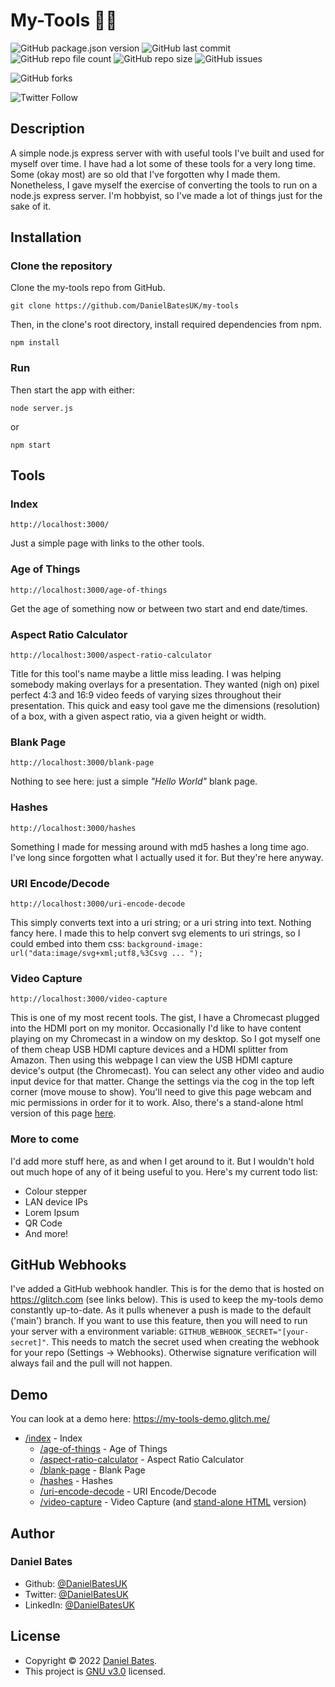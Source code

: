 # **My-Tools :hammer::wrench:**

![GitHub package.json version](https://img.shields.io/github/package-json/v/DanielBatesUK/my-tools) ![GitHub last commit](https://img.shields.io/github/last-commit/DanielBatesUK/my-tools) ![GitHub repo file count](https://img.shields.io/github/directory-file-count/DanielBatesUK/my-tools) ![GitHub repo size](https://img.shields.io/github/repo-size/DanielBatesUK/my-tools) ![GitHub issues](https://img.shields.io/github/issues-raw/DanielBatesUK/my-tools)

![GitHub forks](https://img.shields.io/github/forks/DanielBatesUK/my-tools?style=social)

![Twitter Follow](https://img.shields.io/twitter/follow/DanielBatesUK?style=social)

## Description

A simple node.js express server with with useful tools I've built and used for myself over time. I have had a lot some of these tools for a very long time. Some (okay most) are so old that I've forgotten why I made them. Nonetheless, I gave myself the exercise of converting the tools to run on a node.js express server. I'm hobbyist, so I've made a lot of things just for the sake of it.

## Installation

### Clone the repository

Clone the my-tools repo from GitHub.

```Shell
git clone https://github.com/DanielBatesUK/my-tools
```

Then, in the clone's root directory, install required dependencies from npm.

```Shell
npm install
```

### Run

Then start the app with either:

```Shell
node server.js
```

or

```Shell
npm start
```

## Tools

### Index

```Shell
http://localhost:3000/
```

Just a simple page with links to the other tools.

### Age of Things

```Shell
http://localhost:3000/age-of-things
```

Get the age of something now or between two start and end date/times.

### Aspect Ratio Calculator

```Shell
http://localhost:3000/aspect-ratio-calculator
```

Title for this tool's name maybe a little miss leading. I was helping somebody making overlays for a presentation. They wanted (nigh on) pixel perfect 4:3 and 16:9 video feeds of varying sizes throughout their presentation. This quick and easy tool gave me the dimensions (resolution) of a box, with a given aspect ratio, via a given height or width.

### Blank Page

```Shell
http://localhost:3000/blank-page
```

Nothing to see here: just a simple _"Hello World"_ blank page.

### Hashes

```Shell
http://localhost:3000/hashes
```

Something I made for messing around with md5 hashes a long time ago. I've long since forgotten what I actually used it for. But they're here anyway.

### URI Encode/Decode

```Shell
http://localhost:3000/uri-encode-decode
```

This simply converts text into a uri string; or a uri string into text. Nothing fancy here. I made this to help convert svg elements to uri strings, so I could embed into them css: `background-image: url("data:image/svg+xml;utf8,%3Csvg ... ");`

### Video Capture

```Shell
http://localhost:3000/video-capture
```

This is one of my most recent tools. The gist, I have a Chromecast plugged into the HDMI port on my monitor. Occasionally I'd like to have content playing on my Chromecast in a window on my desktop. So I got myself one of them cheap USB HDMI capture devices and a HDMI splitter from Amazon. Then using this webpage I can view the USB HDMI capture device's output (the Chromecast). You can select any other video and audio input device for that matter. Change the settings via the cog in the top left corner (move mouse to show). You'll need to give this page webcam and mic permissions in order for it to work. Also, there's a stand-alone html version of this page [here](https://github.com/DanielBatesUK/my-tools/blob/89e35a8d1a0993bdb5e20cdac1fd744ca176777a/public/video-capture.html).

### More to come

I'd add more stuff here, as and when I get around to it. But I wouldn't hold out much hope of any of it being useful to you. Here's my current todo list:

- Colour stepper
- LAN device IPs
- Lorem Ipsum
- QR Code
- And more!

## GitHub Webhooks

I've added a GitHub webhook handler. This is for the demo that is hosted on <https://glitch.com> (see links below). This is used to keep the my-tools demo constantly up-to-date. As it pulls whenever a push is made to the default ('main') branch. If you want to use this feature, then you will need to run your server with a environment variable: `GITHUB_WEBHOOK_SECRET="[your-secret]"`. This needs to match the secret used when creating the webhook for your repo (Settings -> Webhooks). Otherwise signature verification will always fail and the pull will not happen.

## Demo

You can look at a demo here: <https://my-tools-demo.glitch.me/>

- [/index](https://my-tools-demo.glitch.me/) - Index
  - [/age-of-things](https://my-tools-demo.glitch.me/age-of-things) - Age of Things
  - [/aspect-ratio-calculator](https://my-tools-demo.glitch.me/aspect-ratio-calculator) - Aspect Ratio Calculator
  - [/blank-page](https://my-tools-demo.glitch.me/blank-page) - Blank Page
  - [/hashes](https://my-tools-demo.glitch.me/hashes) - Hashes
  - [/uri-encode-decode](https://my-tools-demo.glitch.me/uri-encode-decode) - URI Encode/Decode
  - [/video-capture](https://my-tools-demo.glitch.me/video-capture) - Video Capture (and [stand-alone HTML](https://my-tools-demo.glitch.me/video-capture.html) version)

## Author

### **Daniel Bates**

- Github: [@DanielBatesUK](https://github.com/DanielBatesUK)
- Twitter: [@DanielBatesUK](https://twitter.com/DanielBatesUK)
- LinkedIn: [@DanielBatesUK](https://linkedin.com/in/DanielBatesUK)

## License

- Copyright © 2022 [Daniel Bates](https://github.com/DanielBatesUK).
- This project is [GNU v3.0](https://github.com/DanielBatesUK/photo-gallery/blob/67efb74092928f88e5ed685ee61020db399a4635/LICENSE.md) licensed.
